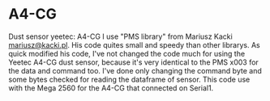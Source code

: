 # A4-CG
Dust sensor yeetec: A4-CG
   I use "PMS library" from Mariusz Kacki <mariusz@kacki.pl>. His code quites small and speedy than  other librarys. 
As quick modified his code, I've not changed the code much for using the Yeetec A4-CG dust sensor, 
because it's very identical to the PMS x003 for the data and command too. I've done only changing the command byte and some bytes checked 
for reading the dataframe of sensor.
This code use with the Mega 2560 for the A4-CG that connected on Serial1.

